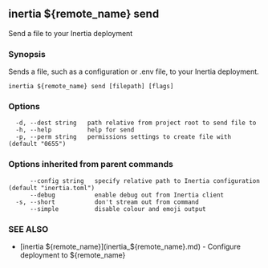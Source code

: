 ## inertia ${remote_name} send

Send a file to your Inertia deployment

### Synopsis

Sends a file, such as a configuration or .env file, to your Inertia deployment.

```
inertia ${remote_name} send [filepath] [flags]
```

### Options

```
  -d, --dest string   path relative from project root to send file to
  -h, --help          help for send
  -p, --perm string   permissions settings to create file with (default "0655")
```

### Options inherited from parent commands

```
      --config string   specify relative path to Inertia configuration (default "inertia.toml")
      --debug           enable debug out from Inertia client
  -s, --short           don't stream out from command
      --simple          disable colour and emoji output
```

### SEE ALSO

* [inertia ${remote_name}](inertia_${remote_name}.md)	 - Configure deployment to ${remote_name}

